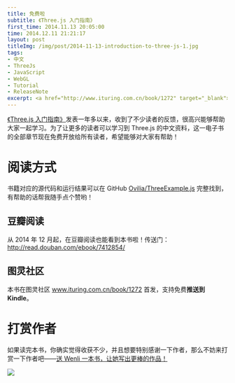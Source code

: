 ```yaml
---
title: 免费啦
subtitle: 《Three.js 入门指南》
first_time: 2014.11.13 20:05:00
time: 2014.12.11 21:21:17
layout: post
titleImg: /img/post/2014-11-13-introduction-to-three-js-1.jpg
tags:
- 中文
- ThreeJs
- JavaScript
- WebGL
- Tutorial
- ReleaseNote
excerpt: <a href="http://www.ituring.com.cn/book/1272" target="_blank">《Three.js 入门指南》发表</a>一年多以来，收到了不少读者的反馈，很高兴能够帮助大家一起学习。为了让更多的读者可以学习到 Three.js 的中文资料，这一电子书的全部章节现在免费开放给所有读者，希望能够对大家有帮助！
---
```


<a href="http://www.ituring.com.cn/book/1272" target="_blank">《Three.js 入门指南》</a>发表一年多以来，收到了不少读者的反馈，很高兴能够帮助大家一起学习。为了让更多的读者可以学习到 Three.js 的中文资料，这一电子书的全部章节现在免费开放给所有读者，希望能够对大家有帮助！

# 阅读方式

书籍对应的源代码和运行结果可以在 GitHub <a href="https://github.com/Ovilia/ThreeExample.js" target="_blank">Ovilia/ThreeExample.js</a> 完整找到，有帮助的话帮我随手点个赞哟！

## 豆瓣阅读

从 2014 年 12 月起，在豆瓣阅读也能看到本书啦！传送门： <a href="http://read.douban.com/ebook/7412854/" target="_blank" onclick="_gaq.push(['_trackEvent', 'ToLink', 'ThreeJsDouban', 'introduction-to-three-js']);">http://read.douban.com/ebook/7412854/</a>

## 图灵社区

本书在图灵社区 <a href="http://www.ituring.com.cn/book/1272" target="_blank" onclick="_gaq.push(['_trackEvent', 'ToTip', 'ThreeJsTuring', 'introduction-to-three-js']);">www.ituring.com.cn/book/1272</a> 首发，支持免费**推送到 Kindle**。

# 打赏作者

如果读完本书，你确实觉得收获不少，并且想要特别感谢一下作者，那么不妨来打赏一下作者吧——<a href="{{ site.url }}/tip">送 Wenli 一本书，让她写出更棒的作品！</a>

<a href="{{ site.url }}/tip" onclick="_gaq.push(['_trackEvent', 'ToTip', 'InPostContent', 'introduction-to-three-js']);">
<img src="{{ site.url }}/img/loading.gif" data-src="{{ site.url }}/img/zhifu.png" />
</a>

